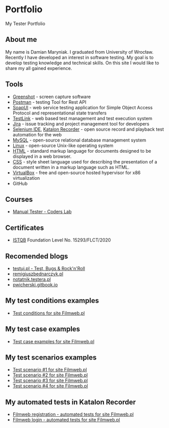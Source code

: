 # Portfolio
My Tester Portfolio
## About me
My name is Damian Maryniak. I graduated from University of Wrocław. Recently I have developed an interest in software testing. My goal is to develop testing knowledge and technical skills. On this site I would like to share my all gained experience. 

## Tools
* [Greenshot](https://getgreenshot.org/) - screen capture software
* [Postman](https://www.postman.com/) - testing Tool for Rest API
* [SoapUI](https://www.soapui.org/tools/soapui/) - web service testing application for Simple Object Access Protocol and representational state transfers
* [TestLink](https://testlink.org/) - web based test management and test execution system
* [Jira](https://www.atlassian.com/software/jira) - issue tracking and project management tool for developers
* [Selenium IDE](https://www.selenium.dev/selenium-ide/), [Katalon Recorder](https://www.katalon.com/resources-center/blog/katalon-automation-recorder/) - open source record and playback test automation for the web
* [MySQL](https://www.mysql.com/) - open-source relational database management system
* [Linux](https://www.linux.org/pages/download/) - open-source Unix-like operating system
* [HTML](https://www.w3schools.com/html/) - standard markup language for documents designed to be displayed in a web browser.
* [CSS](https://www.w3schools.com/css/) - style sheet language used for describing the presentation of a document written in a markup language such as HTML.
* [VirtualBox](https://www.virtualbox.org/) - free and open-source hosted hypervisor for x86 virtualization
* GitHub

## Courses 
* [Manual Tester - Coders Lab](https://coderslab.pl/pl/kurs/tester-manualny/o-kursie)

## Certificates
* [ISTQB](https://www.istqb.org/) Foundation Level No. 15293/FLCT/2020

## Recomended blogs
* [testuj.pl - Test, Bugs & Rock'n'Roll](https://testuj.pl/)
* [remigiuszbednarczyk.pl](https://remigiuszbednarczyk.pl/)
* [notatnik.testera.pl](https://notatnik.testera.pl/doku.php)
* [pwicherski.gitbook.io](https://pwicherski.gitbook.io/testowanie-oprogramowania/)

## My test conditions examples
* [Test conditions for site Filmweb.pl](https://drive.google.com/file/d/1mVhEOjTXpUfh1ypaGO0JzMh3nWHc9MQ3/view?usp=sharing)

## My test case examples
* [Test case examples for site Filmweb.pl](https://drive.google.com/file/d/1-eEmLWH9Ij6Nm0DqY4j-c_XiBS68bo7b/view?usp=sharing) 

## My test scenarios examples
* [Test scenario #1 for site Filmweb.pl](https://drive.google.com/file/d/1db14FpZ8sxFVu3p4FhX3mui_a2xF_7-x/view?usp=sharing)
* [Test scenario #2 for site Filmweb.pl](https://drive.google.com/file/d/1UQ-35Kl9A5tH8b6gHqNegN6Mq_UhDwrq/view?usp=sharing)
* [Test scenario #3 for site Filmweb.pl](https://drive.google.com/file/d/1D7AtCOjmawB7fLPBTJWbsX8dceYP2OuY/view?usp=sharing)
* [Test scenario #4 for site Filmweb.pl](https://drive.google.com/file/d/1mlxuoTWxcxs9TZesdyk36pc-ZudpGO-e/view?usp=sharing)

## My automated tests in Katalon Recorder 
* [Filmweb registration - automated tests for site Filmweb.pl](https://drive.google.com/file/d/12bCaIjNYni0itBr5akG_jTOyYtMSx2VY/view?usp=sharing)
* [Filmweb login - automated tests for site Filmweb.pl](https://drive.google.com/file/d/1GifLzv4F1Fct4-ITZQiHgt-qNvSPGAtg/view?usp=sharing)

